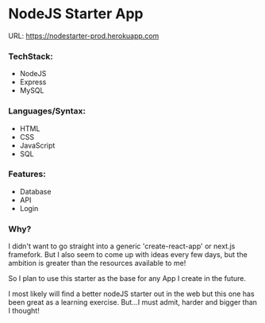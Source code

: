 # NodeJS Starter App

URL: https://nodestarter-prod.herokuapp.com

### TechStack:

* NodeJS
* Express
* MySQL

### Languages/Syntax:

* HTML
* CSS
* JavaScript
* SQL

### Features:

* Database
* API
* Login

### Why?

I didn't want to go straight into a generic 'create-react-app' or next.js framefork. But I also seem to come up with ideas every few days, but the ambition is greater than the resources available to me! 

So I plan to use this starter as the base for any App I create in the future. 

I most likely will find a better nodeJS starter out in the web but this one has been great as a learning exercise. But...I must admit, harder and bigger than I thought!
